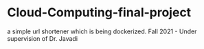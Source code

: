 # Cloud-Computing-final-project
a simple url shortener which is being dockerized.
Fall 2021 - Under supervision of Dr. Javadi
